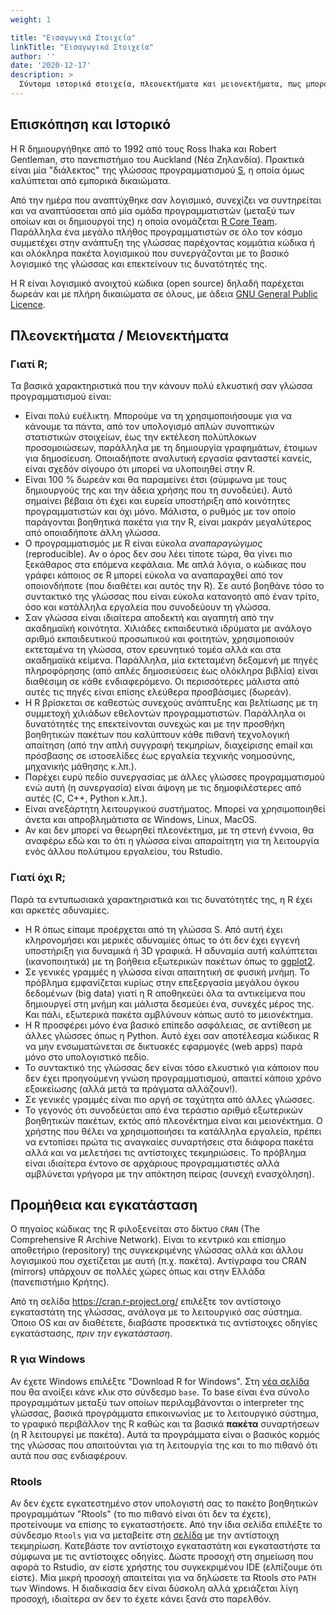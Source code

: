 ```yaml
---
weight: 1

title: "Εισαγωγικά Στοιχεία"
linkTitle: "Εισαγωγικά Στοιχεία" 
author: ''
date: '2020-12-17'
description: >
  Σύντομα ιστορικά στοιχεία, πλεονεκτήματα και μειονεκτήματα, πως μπορούμε να προμηθευτούμε και να εγκαταστήσουμε την R στον υπολογιστή μας.
---
```


## Επισκόπηση και Ιστορικό

Η R δημιουργήθηκε από το 1992 από τους Ross Ihaka και Robert Gentleman, στο πανεπιστήμιο του Auckland (Νέα Ζηλανδία). Πρακτικά είναι μία "διάλεκτος" της γλώσσας προγραμματισμού [S](https://en.wikipedia.org/wiki/S-Lang), η οποία όμως καλύπτεται από εμπορικά δικαιώματα.

Από την ημέρα που αναπτύχθηκε σαν λογισμικό, συνεχίζει να συντηρείται και να αναπτύσσεται από μία ομάδα προγραμματιστών (μεταξύ των οποίων και οι δημιουργοί της) η οποία ονομάζεται [R Core Team](https://www.r-project.org/contributors.html). Παράλληλα ένα μεγάλο πλήθος προγραμματιστών σε όλο τον κόσμο συμμετέχει στην ανάπτυξη της γλώσσας παρέχοντας κομμάτια κώδικα ή και ολόκληρα πακέτα λογισμικού που συνεργάζονται με το βασικό λογισμικό της γλώσσας και επεκτείνουν τις δυνατότητές της.

Η R είναι λογισμικό ανοιχτού κώδικα (open source) δηλαδή παρέχεται δωρεάν και με πλήρη δικαιώματα σε όλους, με άδεια [GNU General Public Licence](https://www.gnu.org/licenses/gpl-3.0.html). 


## Πλεονεκτήματα / Μειονεκτήματα

### Γιατί R;

Τα βασικά χαρακτηριστικά που την κάνουν πολύ ελκυστική σαν γλώσσα προγραμματισμού είναι:

- Είναι πολύ ευέλικτη. Μπορούμε να τη χρησιμοποιήσουμε για να κάνουμε τα πάντα, από τον υπολογισμό απλών συνοπτικών στατιστικών στοιχείων, έως την εκτέλεση πολύπλοκων προσομοιώσεων, παράλληλα με τη δημιουργία γραφημάτων, έτοιμων για δημοσίευση. Οποιαδήποτε αναλυτική εργασία φανταστεί κανείς, είναι σχεδόν σίγουρο ότι μπορεί να υλοποιηθεί στην R.
- Είναι 100 \% δωρεάν και θα παραμείνει έτσι (σύμφωνα με τους δημιουργούς της και την άδεια χρήσης που τη συνοδεύει). Αυτό σημαίνει βέβαια ότι έχει και ευρεία υποστήριξη από κοινότητες προγραμματιστών και όχι μόνο. Μάλιστα, ο ρυθμός με τον οποίο παράγονται βοηθητικά πακέτα για την R, είναι μακράν μεγαλύτερος από οποιαδήποτε άλλη γλώσσα.
- Ο προγραμματισμός με R είναι εύκολα *αναπαραγώγιμος* (reproducible). Αν ο όρος δεν σου λέει τίποτε τώρα, θα γίνει πιο ξεκάθαρος στα επόμενα κεφάλαια. Με απλά λόγια, ο κώδικας που γράφει κάποιος σε R μπορεί εύκολα να αναπαραχθεί από τον οποιονδήποτε (που διαθέτει και αυτός την R). Σε αυτό βοηθάνε τόσο το συντακτικό της γλώσσας που είναι εύκολα κατανοητό από έναν τρίτο, όσο και κατάλληλα εργαλεία που συνοδεύουν τη γλώσσα.
- Σαν γλώσσα είναι ιδιαίτερα αποδεκτή και αγαπητή από την ακαδημαϊκή κοινότητα. Χιλιάδες εκπαιδευτικά ιδρύματα με ανάλογο αριθμό εκπαιδευτικού προσωπικού και φοιτητών, χρησιμοποιούν εκτεταμένα τη γλώσσα, στον ερευνητικό τομέα αλλά και στα ακαδημαϊκά κείμενα. Παράλληλα, μία εκτεταμένη δεξαμενή με πηγές πληροφόρησης (από απλές δημοσιεύσεις έως ολόκληρα βιβλία) είναι διαθέσιμη σε κάθε ενδιαφερόμενο. Οι περισσότερες μάλιστα από αυτές τις πηγές είναι επίσης ελεύθερα προσβάσιμες (δωρεάν).
- Η R βρίσκεται σε καθεστώς συνεχούς ανάπτυξης και βελτίωσης με τη συμμετοχή χιλιάδων εθελοντών προγραμματιστών. Παράλληλα οι δυνατότητές της επεκτείνονται συνεχώς και με την προσθήκη βοηθητικών πακέτων που καλύπτουν κάθε πιθανή τεχνολογική απαίτηση (από την απλή συγγραφή τεκμηρίων, διαχείρισης email και πρόσβασης σε ιστοσελίδες έως εργαλεία τεχνικής νοημοσύνης, μηχανικής μάθησης κ.λπ.).
- Παρέχει ευρύ πεδίο συνεργασίας με άλλες γλώσσες προγραμματισμού ενώ αυτή (η συνεργασία) είναι άψογη με τις δημοφιλέστερες από αυτές (C, C++, Python κ.λπ.).
- Είναι ανεξάρτητη λειτουργικού συστήματος. Μπορεί να χρησιμοποιηθεί άνετα και απροβλημάτιστα σε Windows, Linux, MacOS.
- Αν και δεν μπορεί να θεωρηθεί πλεονέκτημα, με τη στενή έννοια, θα αναφέρω εδώ και το ότι η γλώσσα είναι απαραίτητη για τη λειτουργία ενός άλλου πολύτιμου εργαλείου, του Rstudio.

### Γιατί όχι R;

Παρά τα εντυπωσιακά χαρακτηριστικά και τις δυνατότητές της, η R έχει και αρκετές αδυναμίες.

- Η R όπως είπαμε προέρχεται από τη γλώσσα S. Από αυτή έχει κληρονομήσει και μερικές αδυναμίες όπως το ότι δεν έχει εγγενή υποστήριξη για δυναμικά ή 3D γραφικά. Η αδυναμία αυτή καλύπτεται (ικανοποιητικά) με τη βοήθεια εξωτερικών πακέτων όπως το [ggplot2](https://ggplot2.tidyverse.org/).
- Σε γενικές γραμμές η γλώσσα είναι απαιτητική σε φυσική μνήμη. Το πρόβλημα εμφανίζεται κυρίως στην επεξεργασία μεγάλου όγκου δεδομένων (big data) γιατί η R αποθηκεύει όλα τα αντικείμενα που δημιουργεί στη μνήμη και μάλιστα δεσμεύει ένα, συνεχές μέρος της. Και πάλι, εξωτερικά πακέτα αμβλύνουν κάπως αυτό το μειονέκτημα.
- Η R προσφέρει μόνο ένα βασικό επίπεδο ασφάλειας, σε αντίθεση με άλλες γλώσσες όπως η Python. Αυτό έχει σαν αποτέλεσμα κώδικας R να μην ενσωματώνεται σε δικτυακές εφαρμογές (web apps) παρά μόνο στο υπολογιστικό πεδίο.
- Το συντακτικό της γλώσσας δεν είναι τόσο ελκυστικό για κάποιον που δεν έχει προηγούμενη γνώση προγραμματισμού, απαιτεί κάποιο χρόνο εξοικείωσης (αλλά μετά τα πράγματα αλλάζουν!).
- Σε γενικές γραμμές είναι πιο αργή σε ταχύτητα από άλλες γλώσσες.
- Το γεγονός ότι συνοδεύεται από ένα τεράστιο αριθμό εξωτερικών βοηθητικών πακέτων, εκτός από πλεονέκτημα είναι και μειονέκτημα. Ο χρήστης που θέλει να χρησιμοποιήσει τα κατάλληλα εργαλεία, πρέπει να εντοπίσει πρώτα τις αναγκαίες συναρτήσεις στα διάφορα πακέτα αλλά και να μελετήσει τις αντίστοιχες τεκμηριώσεις. Το πρόβλημα είναι ιδιαίτερα έντονο σε αρχάριους προγραμματιστές αλλά αμβλύνεται γρήγορα με την απόκτηση πείρας (συνεχή ενασχόληση).

## Προμήθεια και εγκατάσταση

Ο πηγαίος κώδικας της R φιλοξενείται στο δίκτυο `CRAN` (The Comprehensive R Archive Network). Είναι το κεντρικό και επίσημο αποθετήριο (repository) της συγκεκριμένης γλώσσας αλλά και άλλου λογισμικού που σχετίζεται με αυτή (π.χ. πακέτα). Αντίγραφα του CRAN (mirrors) υπάρχουν σε πολλές χώρες όπως και στην Ελλάδα (πανεπιστήμιο Κρήτης).

Από τη σελίδα https://cran.r-project.org/ επιλέξτε τον αντίστοιχο εγκαταστάτη της γλώσσας, ανάλογα με το λειτουργικό σας σύστημα. Όποιο OS και αν διαθέτετε, διαβάστε προσεκτικά τις αντίστοιχες οδηγίες εγκατάστασης, *πριν την εγκατάσταση*.

### R για Windows

Αν έχετε Windows επιλέξτε "Download R for Windows". Στη [νέα σελίδα](https://cran.r-project.org/bin/windows/) που θα ανοίξει κάνε κλικ στο σύνδεσμο ``base``. Το base είναι ένα σύνολο προγραμμάτων μεταξύ των οποίων περιλαμβάνονται ο interpreter της γλώσσας, βασικά προγράμματα επικοινωνίας με το λειτουργικό σύστημα, το γραφικό περιβάλλον της R καθώς και τα βασικά **πακέτα** συναρτήσεων (η R λειτουργεί με πακέτα). Αυτά τα προγράμματα είναι ο βασικός κορμός της γλώσσας που απαιτούνται για τη λειτουργία της και το πιο πιθανό ότι αυτά που σας ενδιαφέρουν.

### Rtools

Αν δεν έχετε εγκατεστημένο στον υπολογιστή σας το πακέτο βοηθητικών προγραμμάτων "Rtools" (το πιο πιθανό είναι ότι δεν τα έχετε), προτείνουμε να επίσης το εγκαταστήσετε. Από την ίδια σελίδα επιλέξτε το σύνδεσμο `Rtools` για να μεταβείτε στη [σελίδα](https://cran.r-project.org/bin/windows/Rtools/) με την αντίστοιχη τεκμηρίωση. Κατεβάστε τον αντίστοιχο εγκαταστάτη και εγκαταστήστε τα σύμφωνα με τις αντίστοιχες οδηγίες. Δώστε προσοχή στη σημείωση που αφορά το Rstudio, αν είστε χρήστης του συγκεκριμένου IDE (ελπίζουμε ότι είστε). Μία μικρή προσοχή απαιτείται για να δηλώσετε τα Rtools στο `PATH` των Windows. Η διαδικασία δεν είναι δύσκολη αλλά χρειάζεται λίγη προσοχή, ιδιαίτερα αν δεν το έχετε κάνει ξανά στο παρελθόν.
